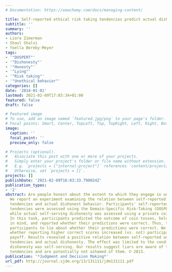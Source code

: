 ```yaml
---
# Documentation: https://wowchemy.com/docs/managing-content/

title: Self-reported ethical risk taking tendencies predict actual dishonesty
subtitle: ''
summary: ''
authors:
- Liora Zimerman
- Shaul Shalvi
- Yoella Bereby-Meyer
tags:
- '"DOSPERT"'
- '"Dishonesty"'
- '"Honesty"'
- '"Lying"'
- '"Risk taking"'
- '"Unethical behavior"'
categories: []
date: '2014-01-01'
lastmod: 2021-02-09T17:03:34+01:00
featured: false
draft: false

# Featured image
# To use, add an image named `featured.jpg/png` to your page's folder.
# Focal points: Smart, Center, TopLeft, Top, TopRight, Left, Right, BottomLeft, Bottom, BottomRight.
image:
  caption: ''
  focal_point: ''
  preview_only: false

# Projects (optional).
#   Associate this post with one or more of your projects.
#   Simply enter your project's folder or file name without extension.
#   E.g. `projects = ["internal-project"]` references `content/project/deep-learning/index.md`.
#   Otherwise, set `projects = []`.
projects: []
publishDate: '2021-02-09T16:03:33.790024Z'
publication_types:
- '2'
abstract: Are people honest about the extent to which they engage in unethical behaviors?
  We report an experiment examining the relation between self-reported risky unethical
  tendencies and actual dishonest behavior. Participants' self-reported risk taking
  tendencies were assessed using the Domain-Specific Risk-Taking (DOSPERT) questionnaire,
  while actual self-serving dishonesty was assessed using a private coin tossing task.
  In this task, participants predicted the outcome of coin tosses, held the predictions
  in mind, and reported whether their predictions were correct. Thus, the task allowed
  participants to lie about whether their predictions were correct. We manipulated
  whether reporting higher correct scores increased (vs. not) participants monetary
  payoff. Results revealed a positive relation between self-reported unethical risky
  tendencies and actual dishonesty. The effect was limited to the condition in which
  dishonesty was self-serving. Our results suggest liars are aware of their dishonest
  tendencies and are potentially not ashamed of them. © 2013.
publication: '*Judgment and Decision Making*'
url_pdf: http://journal.sjdm.org/13/131111/jdm131111.pdf
---
```

